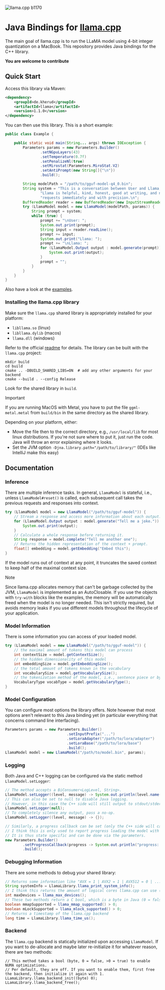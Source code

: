 ![llama.cpp b1170](https://img.shields.io/badge/llama.cpp-%23b1204-informational)

# Java Bindings for [llama.cpp](https://github.com/ggerganov/llama.cpp)

The main goal of llama.cpp is to run the LLaMA model using 4-bit integer quantization on a MacBook.
This repository provides Java bindings for the C++ library.

**You are welcome to contribute**

## Quick Start

Access this library via Maven:

```xml
<dependency>
    <groupId>de.kherud</groupId>
    <artifactId>llama</artifactId>
    <version>1.1.0</version>
</dependency>
```

You can then use this library. This is a short example: 

```java
public class Example {

    public static void main(String... args) throws IOException {
        Parameters params = new Parameters.Builder()
                .setNGpuLayers(43)
                .setTemperature(0.7f)
                .setPenalizeNl(true)
                .setMirostat(Parameters.MiroStat.V2)
                .setAntiPrompt(new String[]{"\n"})
                .build();

        String modelPath = "/path/to/gguf-model-q4_0.bin";
        String system = "This is a conversation between User and Llama, a friendly chatbot.\n" +
                "Llama is helpful, kind, honest, good at writing, and never fails to answer any " +
                "requests immediately and with precision.\n";
        BufferedReader reader = new BufferedReader(new InputStreamReader(System.in, StandardCharsets.UTF_8));
        try (LlamaModel model = new LlamaModel(modelPath, params)) {
            String prompt = system;
            while (true) {
                prompt += "\nUser: ";
                System.out.print(prompt);
                String input = reader.readLine();
                prompt += input;
                System.out.print("Llama: ");
                prompt += "\nLlama: ";
                for (LlamaModel.Output output : model.generate(prompt)) {
                    System.out.print(output);
                }
                prompt = "";
            }
        }
    }
}
```

Also have a look at the [examples](src/test/java/examples).

### Installing the llama.cpp library

Make sure the `llama.cpp` shared library is appropriately installed for your platform:

- `libllama.so` (linux)
- `libllama.dylib` (macos)
- `llama.dll` (windows)

Refer to the official [readme](https://github.com/ggerganov/llama.cpp#build) for details.
The library can be built with the `llama.cpp` project:

```shell
mkdir build
cd build
cmake .. -DBUILD_SHARED_LIBS=ON  # add any other arguments for your backend
cmake --build . --config Release
```

Look for the shared library in `build`.

> [!IMPORTANT]
> If you are running MacOS with Metal, you have to put the file `ggml-metal.metal` from `build/bin` in the same directory as the shared library.

Depending on your platform, either:

- Move the file then to the correct directory, e.g., `/usr/local/lib` for most linux distributions. 
If you're not sure where to put it, just run the code. Java will throw an error explaining where it looks.
- Set the JVM option `-Djna.library.path="/path/to/library/"` (IDEs like IntelliJ make this easy)

## Documentation


### Inference

There are multiple inference tasks. In general, `LlamaModel` is stateful, i.e., unless `LlamaModel#reset()` is called,
each subsequent call takes the previous requests and responses into context.

```java
try (LlamaModel model = new LlamaModel("/path/to/gguf-model")) {
    // Stream a response and access more information about each output.
    for (LlamaModel.Output output : model.generate("Tell me a joke.")) {
        System.out.print(output);
    }
    // Calculate a whole response before returning it.
    String response = model.complete("Tell me another one");
    // Returns the hidden representation of the context + prompt.
    float[] embedding = model.getEmbedding("Embed this");
}
```

If the model runs out of context at any point, it truncates the saved context to keep half of the maximal context size.

> [!NOTE]
> Since llama.cpp allocates memory that can't be garbage collected by the JVM, `LlamaModel` is implemented as an
> AutoClosable. If you use the objects with `try-with` blocks like the examples, the memory will be automatically
> freed when the model is no longer needed. This isn't strictly required, but avoids memory leaks if you use different
> models throughout the lifecycle of your application.

### Model Information

There is some information you can access of your loaded model.

```java
try (LlamaModel model = new LlamaModel("/path/to/gguf-model")) {
    // the maximal amount of tokens this model can process
    int contextSize = model.getContextSize();
    // the hidden dimensionality of this model 
    int embeddingSize = model.getEmbeddingSize();
    // the total amount of tokens known in the vocabulary
    int vocabularySize = model.getVocabularySize();
    // the tokenization method of the model, i.e., sentence piece or byte pair encoding
    VocabularyType vocabType = model.getVocabularyType();
}
```

### Model Configuration

You can configure most options the library offers.
Note however that most options aren't relevant to this Java binding yet (in particular everything that concerns command line interfacing).

```java
Parameters params = new Parameters.Builder()
                            .setInputPrefix("...")
                            .setLoraAdapter("/path/to/lora/adapter")
                            .setLoraBase("/path/to/lora/base")
                            .build();
LlamaModel model = new LlamaModel("/path/to/model.bin", params);
```

### Logging

Both Java and C++ logging can be configured via the static method `LlamaModel.setLogger`:

```java
// The method accepts a BiConsumer<LogLevel, String>.
LlamaModel.setLogger((level, message) -> System.out.println(level.name() + ": " + message));
// This can also be set to null to disable Java logging.
// However, in this case the C++ side will still output to stdout/stderr.
LlamaModel.setLogger(null);
// To completely silence any output, pass a no-op.
LlamaModel.setLogger((level, message) -> {});

// Similarly, a progress callback can be set (only the C++ side will call this).
// I think this is only used to report progress loading the model with a value of 0-1.
// It is thus state specific and can be done via the parameters.
new Parameters.Builder()
        .setProgressCallback(progress -> System.out.println("progress: " + progress))
        .build();
```

### Debugging Information

There are some methods to debug your shared library:

```java
// Returns some information like "AVX = 1 | AVX2 = 1 | AVX512 = 0 | ...".
String systemInfo = LlamaLibrary.llama_print_system_info();
// I think this returns the amount of logical cores llama.cpp can use (not completely sure though).
int maxDevices = llama_max_devices();
// These two methods return a C bool, which is a byte in Java (0 = false, >0 = true).
boolean mmapSupported = llama_mmap_supported() > 0;
boolean mLockSupported = llama_mlock_supported() > 0;
// Returns a timestamp of the llama.cpp backend 
long time = LlamaLibrary.llama_time_us();
```

### Backend

The `llama.cpp` backend is statically initialized upon accessing `LlamaModel`. If you want to de-allocate and maybe 
later re-initialize it for whatever reason, there are two methods: 

```
// This method takes a bool (byte, 0 = false, >0 = true) to enable NUMA optimizations.
// Per default, they are off. If you want to enable them, first free the backend, then initialize it again with 1.
LLamaLibrary.llama_backend_init((byte) 0);
LLamaLibrary.llama_backend_free();
```
